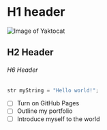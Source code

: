 # H1 header
![Image of Yaktocat](https://octodex.github.com/images/yaktocat.png)

## H2 Header

###### H6 Header

``` csharp
str myString = "Hello world!";
```



- [ ] Turn on GitHub Pages
- [ ] Outline my portfolio
- [ ] Introduce myself to the world
